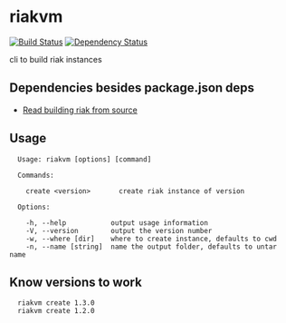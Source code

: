 riakvm
======

[![Build
Status](https://travis-ci.org/wlaurance/riakvm.png)](https://travis-ci.org/wlaurance/riakvm)
[![Dependency
Status](https://david-dm.org/wlaurance/riakvm.png)](https://david-dm.org/wlaurance/riakvm)

cli to build riak instances

Dependencies besides package.json deps
--------------------------------------
* [Read building riak from
source](http://docs.basho.com/riak/1.3.0/tutorials/installation/Installing-Riak-from-Source/)


Usage
------
```
  Usage: riakvm [options] [command]

  Commands:

    create <version>       create riak instance of version

  Options:

    -h, --help           output usage information
    -V, --version        output the version number
    -w, --where [dir]    where to create instance, defaults to cwd
    -n, --name [string]  name the output folder, defaults to untar name
```

Know versions to work
---------------------
```
  riakvm create 1.3.0
  riakvm create 1.2.0
```
